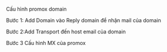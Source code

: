 Cấu hình promox domain

Bước 1: Add Domain vào Reply domain để nhận mail của domain

Bước 2:Add Transport đến host email của domain

Bước 3 Cấu hình MX của promox

